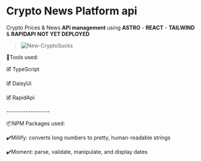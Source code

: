 # Crypto News Platform api
Crypto Prices & News **APi management** using **ASTRO** - **REACT** - **TAILWIND** & **RAPIDAPI** 
 **NOT YET DEPLOYED**
> ![New-CryptoSucks](https://github.com/VicThorMetaNode/Astro-CryptoSucks/assets/98230162/bc0e1a43-e0ef-40ba-8afa-10d0c41f07b0)
 <p>🧰Tools used:</p>
<p>🗹 TypeScript</p>
<p>🗹 DaisyUi</p>
<p>🗹 RapidApi</p>
<p>------------------</p>
<p>📦NPM Packages used:</p>
<p>✔️Millify: converts long numbers to pretty, human-readable strings</p>
<p>✔️Moment: parse, validate, manipulate, and display dates</p>
